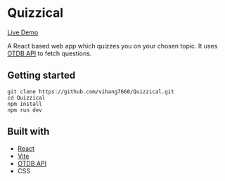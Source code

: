 # Quizzical
[Live Demo](https://quizz-trivia.netlify.app/)

A React based web app which quizzes you on your chosen topic. It uses [OTDB API](https://opentdb.com/api_config.php) to fetch questions.
## Getting started

    git clone https://github.com/vihang7660/Quizzical.git
    cd Quizzical
    npm install
    npm run dev

## Built with

 - [React](https://reactjs.org/)
 - [Vite](https://vitejs.dev/)
 - [OTDB API](https://opentdb.com/api_config.php)
 - CSS
